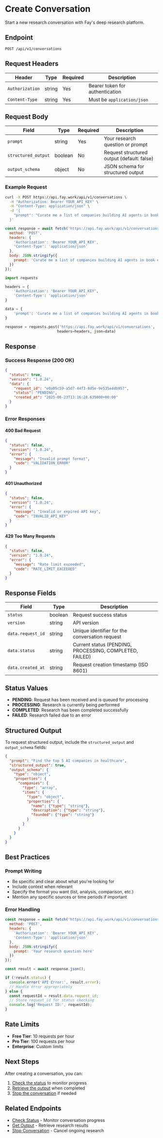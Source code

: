 # Create Conversation

Start a new research conversation with Fay's deep research platform.

## Endpoint

```
POST /api/v1/conversations
```

## Request Headers

| Header | Type | Required | Description |
|--------|------|----------|-------------|
| `Authorization` | string | Yes | Bearer token for authentication |
| `Content-Type` | string | Yes | Must be `application/json` |

## Request Body

| Field | Type | Required | Description |
|-------|------|----------|-------------|
| `prompt` | string | Yes | Your research question or prompt |
| `structured_output` | boolean | No | Request structured output (default: false) |
| `output_schema` | object | No | JSON schema for structured output |

### Example Request

```bash
curl -X POST https://api.fay.work/api/v1/conversations \
  -H "Authorization: Bearer YOUR_API_KEY" \
  -H "Content-Type: application/json" \
  -d '{
    "prompt": "Curate me a list of companies building AI agents in book editing / writing sector."
  }'
```

```javascript
const response = await fetch('https://api.fay.work/api/v1/conversations', {
  method: 'POST',
  headers: {
    'Authorization': 'Bearer YOUR_API_KEY',
    'Content-Type': 'application/json'
  },
  body: JSON.stringify({
    prompt: 'Curate me a list of companies building AI agents in book editing / writing sector.'
  })
});
```

```python
import requests

headers = {
    'Authorization': 'Bearer YOUR_API_KEY',
    'Content-Type': 'application/json'
}

data = {
    'prompt': 'Curate me a list of companies building AI agents in book editing / writing sector.'
}

response = requests.post('https://api.fay.work/api/v1/conversations', 
                        headers=headers, json=data)
```

## Response

### Success Response (200 OK)

```json
{
  "status": true,
  "version": "1.0.24",
  "data": {
    "request_id": "e0a05c59-a5d7-44f3-8d5e-9e535e4db957",
    "status": "PENDING",
    "created_at": "2025-06-23T13:16:28.635000+00:00"
  }
}
```

### Error Responses

#### 400 Bad Request

```json
{
  "status": false,
  "version": "1.0.24",
  "error": {
    "message": "Invalid prompt format",
    "code": "VALIDATION_ERROR"
  }
}
```

#### 401 Unauthorized

```json
{
  "status": false,
  "version": "1.0.24",
  "error": {
    "message": "Invalid or expired API key",
    "code": "INVALID_API_KEY"
  }
}
```

#### 429 Too Many Requests

```json
{
  "status": false,
  "version": "1.0.24",
  "error": {
    "message": "Rate limit exceeded",
    "code": "RATE_LIMIT_EXCEEDED"
  }
}
```

## Response Fields

| Field | Type | Description |
|-------|------|-------------|
| `status` | boolean | Request success status |
| `version` | string | API version |
| `data.request_id` | string | Unique identifier for the conversation request |
| `data.status` | string | Current status (PENDING, PROCESSING, COMPLETED, FAILED) |
| `data.created_at` | string | Request creation timestamp (ISO 8601) |

## Status Values

- **PENDING**: Request has been received and is queued for processing
- **PROCESSING**: Research is currently being performed
- **COMPLETED**: Research has been completed successfully
- **FAILED**: Research failed due to an error

## Structured Output

To request structured output, include the `structured_output` and `output_schema` fields:

```json
{
  "prompt": "Find the top 5 AI companies in healthcare",
  "structured_output": true,
  "output_schema": {
    "type": "object",
    "properties": {
      "companies": {
        "type": "array",
        "items": {
          "type": "object",
          "properties": {
            "name": {"type": "string"},
            "description": {"type": "string"},
            "founded": {"type": "string"}
          }
        }
      }
    }
  }
}
```

## Best Practices

### Prompt Writing

- Be specific and clear about what you're looking for
- Include context when relevant
- Specify the format you want (list, analysis, comparison, etc.)
- Mention any specific sources or time periods if important

### Error Handling

```javascript
const response = await fetch('https://api.fay.work/api/v1/conversations', {
  method: 'POST',
  headers: {
    'Authorization': 'Bearer YOUR_API_KEY',
    'Content-Type': 'application/json'
  },
  body: JSON.stringify({
    prompt: 'Your research question here'
  })
});

const result = await response.json();

if (!result.status) {
  console.error('API Error:', result.error);
  // Handle error appropriately
} else {
  const requestId = result.data.request_id;
  // Store request_id for status checking
  console.log('Request ID:', requestId);
}
```

## Rate Limits

- **Free Tier**: 10 requests per hour
- **Pro Tier**: 100 requests per hour
- **Enterprise**: Custom limits

## Next Steps

After creating a conversation, you can:

1. [Check the status](/docs/apis/check-status) to monitor progress
2. [Retrieve the output](/docs/apis/get-output) when completed
3. [Stop the conversation](/docs/apis/stop-conversation) if needed

## Related Endpoints

- [Check Status](/docs/apis/check-status) - Monitor conversation progress
- [Get Output](/docs/apis/get-output) - Retrieve research results
- [Stop Conversation](/docs/apis/stop-conversation) - Cancel ongoing research 